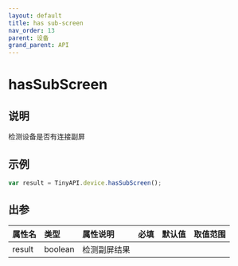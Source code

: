 ```yaml
---
layout: default
title: has sub-screen
nav_order: 13
parent: 设备
grand_parent: API
---
```


# hasSubScreen

## 说明
检测设备是否有连接副屏

## 示例
```javascript
var result = TinyAPI.device.hasSubScreen();
```

## 出参

| 属性名    | 类型      | 属性说明   | 必填  | 默认值    | 取值范围                   |
|:-------|:--------|:-------|:----|:-------|:-----------------------|
| result | boolean | 检测副屏结果 |     |  |  |
